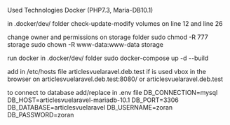 Used Technologies
Docker (PHP7.3, Maria-DB10.1)


in .docker/dev/ folder 
check-update-modify volumes on line 12 and line 26

change owner and permissions on storage folder
    sudo chmod -R 777 storage
    sudo chown -R www-data:www-data storage 

run docker in .docker/dev/ folder 
    sudo docker-compose up -d --build

add in /etc/hosts file <ipaddres> articlesvuelaravel.deb.test
if is used vbox in the browser on articlesvuelaravel.deb.test:8080/
or articlesvuelaravel.deb.test

to connect to database add/replace in .env file
    DB_CONNECTION=mysql
    DB_HOST=articlesvuelaravel-mariadb-10.1
    DB_PORT=3306
    DB_DATABASE=articlesvuelaravel
    DB_USERNAME=zoran
    DB_PASSWORD=zoran   
